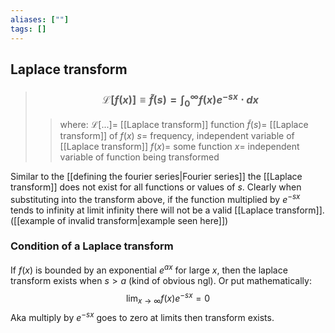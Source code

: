 ```yaml
---
aliases: [""]
tags: []
---
```


## Laplace transform

> ### $$ \mathcal{L}[f(x)] \equiv \tilde{f}(s) = \int^{\infty}_{0} f(x) e^{-sx} \cdot dx $$ 
>> where:
>> $\mathcal{L}[...]=$ [[Laplace transform]] function
>> $\tilde{f}(s)=$ [[Laplace transform]] of $f(x)$
>> $s=$ frequency, independent variable of [[Laplace transform]]
>> $f(x)=$ some function
>> $x=$ independent variable of function being transformed

Similar to the [[defining the fourier series|Fourier series]] the [[Laplace transform]] does not exist for all functions or values of $s$.  Clearly when substituting into the transform above, if the function multiplied by $e^{-sx}$ tends to infinity at limit infinity there will not be a valid [[Laplace transform]]. ([[example of invalid transform|example seen here]])

### Condition of a Laplace transform

If $f(x)$ is bounded by an exponential $e^{ax}$ for large $x$, then the laplace transform exists when $s>a$ (kind of obvious ngl). Or put mathematically:
$$ \lim_{x\to \infty} f(x) e^{-sx} = 0 $$
Aka multiply by $e^{-sx}$ goes to zero at limits then transform exists.
